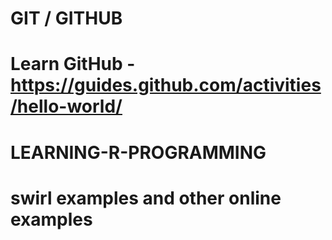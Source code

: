 



# GIT / GITHUB
# Learn GitHub - https://guides.github.com/activities/hello-world/



# LEARNING-R-PROGRAMMING
# swirl examples and other online examples










